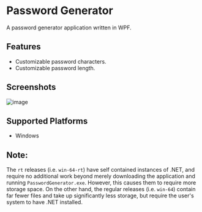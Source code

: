 # Password Generator

A password generator application written in WPF.

## Features

- Customizable password characters.
- Customizable password length.

## Screenshots

![image](https://user-images.githubusercontent.com/70250943/178125387-1fad254b-bc2f-4fa0-9038-0cb9afb2f573.png)

## Supported Platforms

- Windows

## Note:

The `rt` releases (i.e. `win-64-rt`) have self contained instances of .NET, and require no additional work beyond merely downloading the application and running `PasswordGenerator.exe`. However, this causes them to require more storage space. On the other hand, the regular releases (i.e. `win-64`) contain far fewer files and take up significantly less storage, but require the user's system to have .NET installed.
